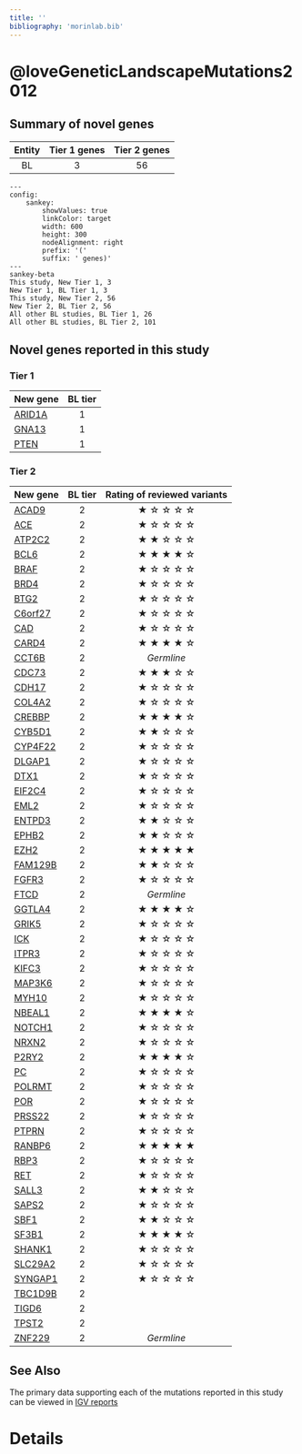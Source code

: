 ```yaml
---
title: ''
bibliography: 'morinlab.bib'
---
```


# @loveGeneticLandscapeMutations2012
## Summary of novel genes

|Entity| Tier 1 genes| Tier 2 genes|
|:-:|:-:|:-:|
|BL|3|56|
```mermaid
---
config:
    sankey:
        showValues: true
        linkColor: target
        width: 600
        height: 300
        nodeAlignment: right
        prefix: '('
        suffix: ' genes)'
---
sankey-beta
This study, New Tier 1, 3
New Tier 1, BL Tier 1, 3
This study, New Tier 2, 56
New Tier 2, BL Tier 2, 56
All other BL studies, BL Tier 1, 26
All other BL studies, BL Tier 2, 101
```

## Novel genes reported in this study

### Tier 1
|New gene|BL tier|
|:-|:-:|
|[ARID1A](../ARID1A)|1 |
|[GNA13](../GNA13)|1 |
|[PTEN](../PTEN)|1 |

### Tier 2
|New gene|BL tier|Rating of reviewed variants|
|:-|:-:|:-:|
|[ACAD9](../ACAD9)|2 |&starf; &star; &star; &star; &star;|
|[ACE](../ACE)|2 |&starf; &star; &star; &star; &star;|
|[ATP2C2](../ATP2C2)|2 |&starf; &starf; &star; &star; &star;|
|[BCL6](../BCL6)|2 |&starf; &starf; &starf; &starf; &star;|
|[BRAF](../BRAF)|2 |&starf; &star; &star; &star; &star;|
|[BRD4](../BRD4)|2 |&starf; &star; &star; &star; &star;|
|[BTG2](../BTG2)|2 |&starf; &star; &star; &star; &star;|
|[C6orf27](../C6orf27)|2 |&starf; &star; &star; &star; &star;|
|[CAD](../CAD)|2 |&starf; &star; &star; &star; &star;|
|[CARD4](../CARD4)|2 |&starf; &starf; &starf; &starf; &star;|
|[CCT6B](../CCT6B)|2 |*Germline*|
|[CDC73](../CDC73)|2 |&starf; &starf; &starf; &star; &star;|
|[CDH17](../CDH17)|2 |&starf; &star; &star; &star; &star;|
|[COL4A2](../COL4A2)|2 |&starf; &star; &star; &star; &star;|
|[CREBBP](../CREBBP)|2 |&starf; &starf; &starf; &starf; &star;|
|[CYB5D1](../CYB5D1)|2 |&starf; &starf; &star; &star; &star;|
|[CYP4F22](../CYP4F22)|2 |&starf; &star; &star; &star; &star;|
|[DLGAP1](../DLGAP1)|2 |&starf; &star; &star; &star; &star;|
|[DTX1](../DTX1)|2|&starf; &star; &star; &star; &star;|
|[EIF2C4](../EIF2C4)|2 |&starf; &star; &star; &star; &star;|
|[EML2](../EML2)|2 |&starf; &star; &star; &star; &star;|
|[ENTPD3](../ENTPD3)|2 |&starf; &starf; &star; &star; &star;|
|[EPHB2](../EPHB2)|2 |&starf; &starf; &star; &star; &star;|
|[EZH2](../EZH2)|2 |&starf; &starf; &starf; &starf; &starf;|
|[FAM129B](../FAM129B)|2 |&starf; &starf; &star; &star; &star;|
|[FGFR3](../FGFR3)|2 |&starf; &star; &star; &star; &star;|
|[FTCD](../FTCD)|2 |*Germline*|
|[GGTLA4](../GGTLA4)|2 |&starf; &starf; &starf; &starf; &star;|
|[GRIK5](../GRIK5)|2 |&starf; &star; &star; &star; &star;|
|[ICK](../ICK)|2 |&starf; &star; &star; &star; &star;|
|[ITPR3](../ITPR3)|2 |&starf; &star; &star; &star; &star;|
|[KIFC3](../KIFC3)|2 |&starf; &star; &star; &star; &star;|
|[MAP3K6](../MAP3K6)|2 |&starf; &star; &star; &star; &star;|
|[MYH10](../MYH10)|2 |&starf; &star; &star; &star; &star;|
|[NBEAL1](../NBEAL1)|2 |&starf; &starf; &starf; &starf; &star;|
|[NOTCH1](../NOTCH1)|2 |&starf; &star; &star; &star; &star;|
|[NRXN2](../NRXN2)|2 |&starf; &star; &star; &star; &star;|
|[P2RY2](../P2RY2)|2 |&starf; &starf; &starf; &starf; &star;|
|[PC](../PC)|2 |&starf; &star; &star; &star; &star;|
|[POLRMT](../POLRMT)|2 |&starf; &star; &star; &star; &star;|
|[POR](../POR)|2 |&starf; &star; &star; &star; &star;|
|[PRSS22](../PRSS22)|2 |&starf; &star; &star; &star; &star;|
|[PTPRN](../PTPRN)|2 |&starf; &star; &star; &star; &star;|
|[RANBP6](../RANBP6)|2 |&starf; &starf; &starf; &starf; &starf;|
|[RBP3](../RBP3)|2 |&starf; &star; &star; &star; &star;|
|[RET](../RET)|2 |&starf; &star; &star; &star; &star;|
|[SALL3](../SALL3)|2 |&starf; &starf; &star; &star; &star;|
|[SAPS2](../SAPS2)|2 |&starf; &star; &star; &star; &star;|
|[SBF1](../SBF1)|2 |&starf; &starf; &star; &star; &star;|
|[SF3B1](../SF3B1)|2 |&starf; &starf; &starf; &starf; &star;|
|[SHANK1](../SHANK1)|2 |&starf; &star; &star; &star; &star;|
|[SLC29A2](../SLC29A2)|2 |&starf; &star; &star; &star; &star;|
|[SYNGAP1](../SYNGAP1)|2 |&starf; &star; &star; &star; &star;|
|[TBC1D9B](../TBC1D9B)|2 ||
|[TIGD6](../TIGD6)|2 ||
|[TPST2](../TPST2)|2 ||
|[ZNF229](../ZNF229)|2 |*Germline*|

## See Also

The primary data supporting each of the mutations reported in this study can be viewed in [IGV reports](https://www.bcgsc.ca/downloads/morinlab/GAMBL/Love/)

# Details

